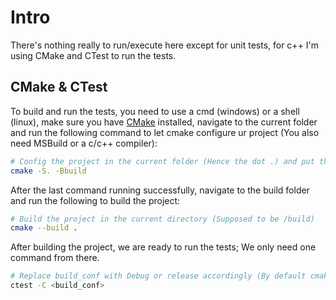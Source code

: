 # Intro
There's nothing really to run/execute here except for unit tests, for c++ I'm using CMake and CTest to run the tests.

## CMake & CTest
To build and run the tests, you need to use a cmd (windows) or a shell (linux), make sure you have [CMake](https://cmake.org/download/) installed, navigate to the current folder and run the following command to let cmake configure ur project (You also need MSBuild or a c/c++ compiler):
```sh
# Config the project in the current folder (Hence the dot .) and put the result in /build folder
cmake -S. -Bbuild
```
After the last command running successfully, navigate to the build folder and run the following to build the project:
```sh
# Build the project in the current directory (Supposed to be /build)
cmake --build .
```
After building the project, we are ready to run the tests; We only need one command from there.
```sh
# Replace build_conf with Debug or release accordingly (By default cmake builds the debug configuration)
ctest -C <build_conf>
```